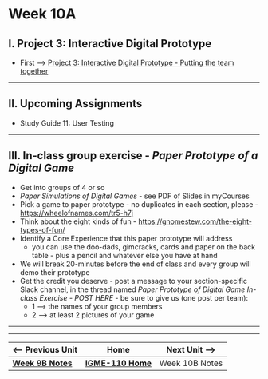 # Week 10A

## I. Project 3: Interactive Digital Prototype
- First --> [Project 3: Interactive Digital Prototype - Putting the team together](../documents/p3-put-team-together.md)

---

## II. Upcoming  Assignments

- Study Guide 11: User Testing

---

## III. In-class group exercise - *Paper Prototype of a Digital Game*
- Get into groups of 4 or so
- *Paper Simulations of Digital Games* - see PDF of Slides in myCourses
- Pick a game to paper prototype - no duplicates in each section, please - https://wheelofnames.com/tr5-h7j
- Think about the eight kinds of fun - https://gnomestew.com/the-eight-types-of-fun/
- Identify a Core Experience that this paper prototype will address
  - you can use the doo-dads, gimcracks, cards and paper on the back table - plus a pencil and whatever else you have at hand
- We will break 20-minutes before the end of class and every group will demo their prototype
- Get the credit you deserve - post a message to your section-specific Slack channel, in the thread named *Paper Prototype of Digital Game In-class Exercise - POST HERE* - be sure to give us (one post per team):
  - 1 --> the names of your group members
  - 2 --> at least 2 pictures of your game


---
---

| <-- Previous Unit | Home | Next Unit -->
| --- | --- | --- 
|   [**Week 9B Notes**](9B.md)  |  [**IGME-110 Home**](../) | Week 10B Notes

